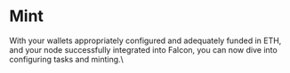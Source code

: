 # Mint

With your wallets appropriately configured and adequately funded in ETH, and your node successfully integrated into Falcon, you can now dive into configuring tasks and minting.\

